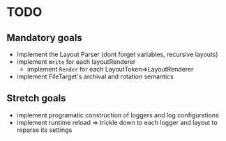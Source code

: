 # TODO
## Mandatory goals
- Implement the Layout Parser (dont forget variables, recursive layouts)
- implement `Write` for each layoutRenderer
	- implement `Render` for each LayoutToken=>LayoutRenderer
- implement FileTarget's archival and rotation semantics

## Stretch goals
- implement programatic construction of loggers and log configurations
- implement runtime reload => trickle down to each logger and layout to reparse its settings